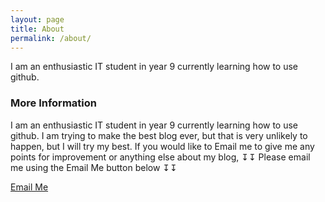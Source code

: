 ```yaml
---
layout: page
title: About
permalink: /about/
---
```


I am an enthusiastic IT student in year 9 currently learning how to use github.

### More Information

I am an enthusiastic IT student in year 9 currently learning how to use github. I am trying to make the best blog ever, but that is very unlikely to happen, but I will try my best. If you would like to Email me to give me any points for improvement or anything else about my blog, ↧↧ Please email me using the Email Me button below ↧↧

[Email Me](mailto:email4github@gmail.com)
